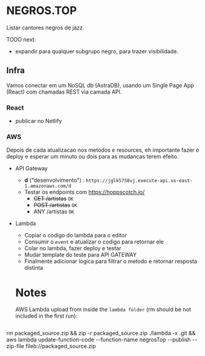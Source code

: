 # NEGROS.TOP

Listar cantores negros de jazz.

TODO next: 
- expandir para qualquer subgrupo negro, para trazer visibilidade.

## Infra
Vamos conectar em um NoSQL db (AstraDB), usando um Single Page App (React) com chamadas REST via camada API.
### React
- publicar no Netlify
### AWS
Depois de cada atualizacao nos metodos e resources, eh importante fazer o deploy e esperar um minuto ou dois para as mudancas terem efeito.

- API Gateway
  - **d** ("desenvolvimento") : `https://jglk5758vj.execute-api.us-east-1.amazonaws.com/d`
  - Testar os endpoints com https://hoppscotch.io/
    - ~~GET /artistas~~ `OK`
    - ~~POST /artistas~~ `OK`
    - ANY /artistas `OK`
- Lambda
  - Copiar o codigo do lambda para o editor
  - Consumir o `event` e atualizar o codigo para retornar ele
  - Colar no lambda, fazer deploy e testar
  - Mudar template do teste para API GATEWAY
  - Finalmente adicionar logica para filtrar o metodo e retornar resposta distinta

  # Notes

  AWS Lambda upload from inside the `lambda folder` (rm should be not included in the first run):
  
  ```
rm packaged_source.zip && zip -r packaged_source.zip ./lambda -x .git && aws lambda update-function-code --function-name negrosTop --publish --zip-file fileb://packaged_source.zip 
  ```